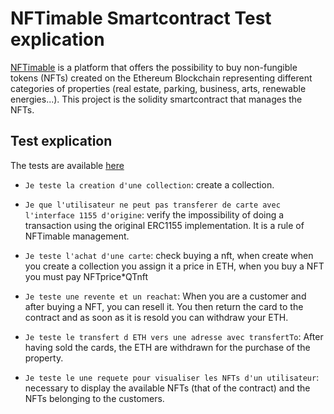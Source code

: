 # NFTimable Smartcontract Test explication

[NFTimable](https://www.nftimable.com) is a platform that offers the possibility to buy non-fungible tokens (NFTs) created on the Ethereum Blockchain representing different categories of properties (real estate, parking, business, arts, renewable energies...).
This project is the solidity smartcontract that manages the NFTs.

## Test explication
The tests are available [here](https://github.com/thierryTrolle/nftimable-smart-contract/blob/master/test/NFTimableContract.test.js)

* `Je teste la creation d'une collection`: create a collection.

* `Je que l'utilisateur ne peut pas transferer de carte avec l'interface 1155 d'origine`: verify the impossibility of doing a transaction using the original ERC1155 implementation. It is a rule of NFTimable management.

* `Je teste l'achat d'une carte`: check buying a nft, when create when you create a collection you assign it a price in ETH, when you buy a NFT you must pay NFTprice*QTnft

* `Je teste une revente et un reachat`: When you are a customer and after buying a NFT, you can resell it. You then return the card to the contract and as soon as it is resold you can withdraw your ETH.

* `Je teste le transfert d ETH vers une adresse avec transfertTo`: After having sold the cards, the ETH are withdrawn for the purchase of the property. 

* `Je teste le une requete pour visualiser les NFTs d'un utilisateur`: necessary to display the available NFTs (that of the contract) and the NFTs belonging to the customers.




